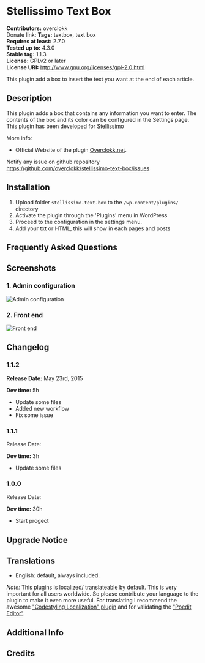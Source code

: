 # Stellissimo Text Box #
**Contributors:** overclokk  
Donate link:
**Tags:** textbox, text box  
**Requires at least:** 2.7.0  
**Tested up to:** 4.3.0  
**Stable tag:** 1.1.3  
**License:** GPLv2 or later  
**License URI:** http://www.gnu.org/licenses/gpl-2.0.html  

This plugin add a box to insert the text you want at the end of each article.

## Description ##

This plugin adds a box that contains any information you want to enter.
The contents of the box and its color can be configured in the Settings page.
This plugin has been developed for <a href="http://www.stellissimo.biz">Stellissimo</a>

More info:

* Official Website of the plugin [Overclokk.net](http://www.overclokk.net/stellissimo-text-box-per-wordpress).

Notify any issue on github repository https://github.com/overclokk/stellissimo-text-box/issues

## Installation ##


1. Upload folder `stellissimo-text-box` to the `/wp-content/plugins/` directory
2. Activate the plugin through the 'Plugins' menu in WordPress
3. Proceed to the configuration in the settings menu.
4. Add your txt or HTML, this will show in each pages and posts

## Frequently Asked Questions ##


## Screenshots ##

### 1. Admin configuration ###
![Admin configuration](http://s.wordpress.org/extend/plugins/stellissimo-text-box/screenshot-1.png)

### 2. Front end ###
![Front end](http://s.wordpress.org/extend/plugins/stellissimo-text-box/screenshot-2.png)


## Changelog ##

### 1.1.2 ###
**Release Date:** May 23rd, 2015  

**Dev time:** 5h  

* Update some files
* Added new workflow
* Fix some issue

### 1.1.1 ###
Release Date: 

**Dev time:** 3h  

* Update some files

### 1.0.0 ###
Release Date: 

**Dev time:** 30h  

* Start progect

## Upgrade Notice ##


## Translations ##
 
* English: default, always included.

*Note:* This plugins is localized/ translateable by default. This is very important for all users worldwide. So please contribute your language to the plugin to make it even more useful. For translating I recommend the awesome ["Codestyling Localization" plugin](http://wordpress.org/extend/plugins/codestyling-localization/) and for validating the ["Poedit Editor"](http://www.poedit.net/).

## Additional Info ##


## Credits ##